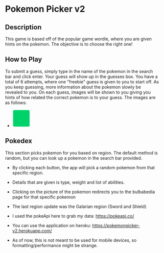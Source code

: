 # Pokemon Picker v2

## Description

This game is based off of the popular game wordle, where you are given hints on the pokemon. The objective is to choose the right one!


## How to Play

To submit a guess, simply type in the name of the pokemon in the search bar and click enter. Your guess will show up in the guesses box. You have a total of 6 attempts, where one "freebie" guess is given to you to start off. As you keep guessing, more information about the pokemon slowly be revealed to you. On each guess, images will be shown to you giving you hints of how related the correct pokemon is to your guess. The images are as follows:

* ![alt text](./public/squares/greenSquare.png)


## Pokedex

This section picks pokemon for you based on region. The default method is random, but you can look up a pokemon in the search bar provided.

* By clicking each button, the app will pick a random pokemon from that specific region.

* Details that are given is type, weight and list of abilities.

* Clicking on the picture of the pokemon redirects you to the bulbabedia page for that specific pokemon

* The last region update was the Galarian region (Sword and Shield)

* I used the pokeApi here to grab my data: https://pokeapi.co/

* You can use the application on heroku: https://pokemonpicker-v2.herokuapp.com/

* As of now, this is not meant to be used for mobile devices, so formatting/performance might be strange.
